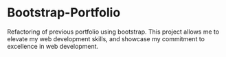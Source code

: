 # Bootstrap-Portfolio
Refactoring of previous portfolio using bootstrap. This project allows me to elevate my web development skills, and showcase my commitment to excellence in web development.
